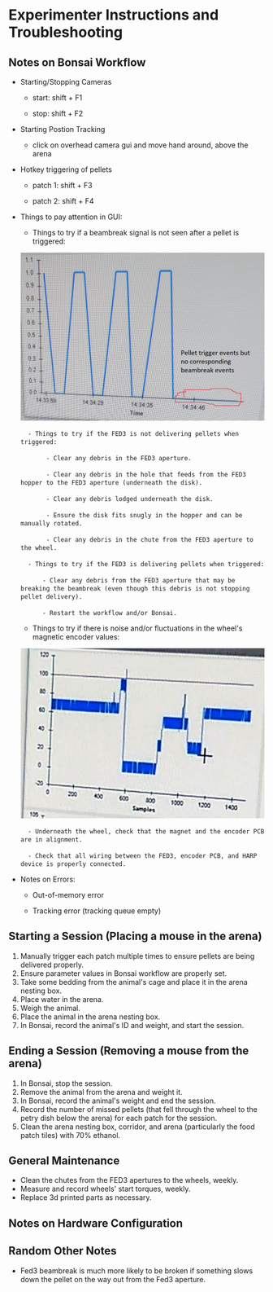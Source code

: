 # Experimenter Instructions and Troubleshooting

## Notes on Bonsai Workflow

- Starting/Stopping Cameras
	
	- start: shift + F1 
	
	- stop: shift + F2

- Starting Postion Tracking
	
	- click on overhead camera gui and move hand around, above the arena

- Hotkey triggering of pellets
	
	- patch 1: shift + F3
	
	- patch 2: shift + F4

- Things to pay attention in GUI:
	- Things to try if a beambreak signal is not seen after a pellet is triggered:

	![Pellet trigger no beambreak](pellet_trigger_no_beambreak.jpg)
		
		- Things to try if the FED3 is not delivering pellets when triggered:
			 
			 - Clear any debris in the FED3 aperture.
			 
			 - Clear any debris in the hole that feeds from the FED3 hopper to the FED3 aperture (underneath the disk).
			 
			 - Clear any debris lodged underneath the disk.
			 
			 - Ensure the disk fits snugly in the hopper and can be manually rotated.
			 
			 - Clear any debris in the chute from the FED3 aperture to the wheel.
		
		- Things to try if the FED3 is delivering pellets when triggered:
			
			- Clear any debris from the FED3 aperture that may be breaking the beambreak (even though this debris is not stopping pellet delivery).
			
			- Restart the workflow and/or Bonsai.
	
	- Things to try if there is noise and/or fluctuations in the wheel's magnetic encoder values:

	![Magnetic encoder noise](Magnetic_encoder_noise.jpg)

		- Underneath the wheel, check that the magnet and the encoder PCB are in alignment.
		
		- Check that all wiring between the FED3, encoder PCB, and HARP device is properly connected.

- Notes on Errors:
	
	- Out-of-memory error
	
	- Tracking error (tracking queue empty)

## Starting a Session (Placing a mouse in the arena)

1. Manually trigger each patch multiple times to ensure pellets are being delivered properly.
2. Ensure parameter values in Bonsai workflow are properly set.
3. Take some bedding from the animal's cage and place it in the arena nesting box.
4. Place water in the arena.
5. Weigh the animal.
6. Place the animal in the arena nesting box.
7. In Bonsai, record the animal's ID and weight, and start the session.

## Ending a Session (Removing a mouse from the arena)
1. In Bonsai, stop the session.
2. Remove the animal from the arena and weight it.
3. In Bonsai, record the animal's weight and end the session.
4. Record the number of missed pellets (that fell through the wheel to the petry dish below the arena) for each patch for the session.
5. Clean the arena nesting box, corridor, and arena (particularly the food patch tiles) with 70% ethanol.

## General Maintenance

- Clean the chutes from the FED3 apertures to the wheels, weekly.
- Measure and record wheels' start torques, weekly.
- Replace 3d printed parts as necessary.

## Notes on Hardware Configuration

## Random Other Notes

- Fed3 beambreak is much more likely to be broken if something slows down the pellet on the way out from the Fed3 aperture.